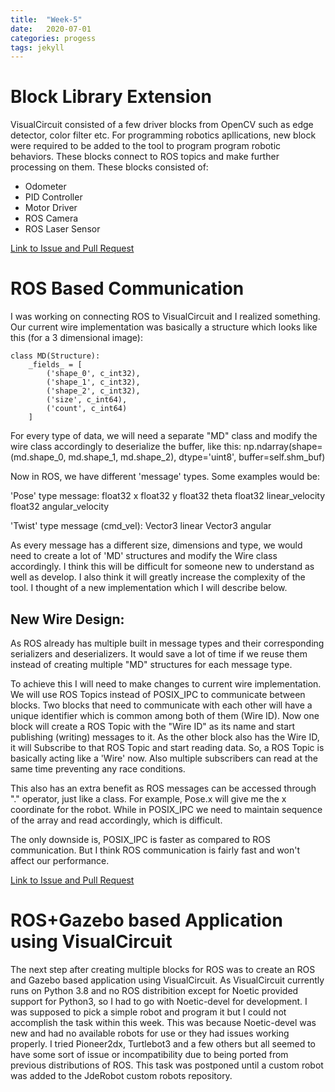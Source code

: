 ```yaml
---
title:  "Week-5"
date:   2020-07-01
categories: progess
tags: jekyll
---
```


# Block Library Extension

VisualCircuit consisted of a few driver blocks from OpenCV such as edge detector, color filter etc. For programming robotics apllications, new block were required to be added to the tool to program program robotic behaviors. These blocks connect to ROS topics and make further processing on them. These blocks consisted of:
* Odometer
* PID Controller
* Motor Driver
* ROS Camera
* ROS Laser Sensor

[Link to Issue and Pull Request](https://github.com/JdeRobot/VisualCircuit/issues/13)

# ROS Based Communication

I was working on connecting ROS to VisualCircuit and I realized something. Our current wire implementation was basically a structure which looks like this (for a 3 dimensional image):

```
class MD(Structure):
    _fields_ = [
        ('shape_0', c_int32),
        ('shape_1', c_int32),
        ('shape_2', c_int32),
        ('size', c_int64),
        ('count', c_int64)
    ]
```

For every type of data, we will need a separate "MD" class and modify the wire class accordingly to deserialize the buffer, like this:
np.ndarray(shape=(md.shape_0, md.shape_1, md.shape_2), dtype='uint8', buffer=self.shm_buf)

Now in ROS, we have different 'message' types. Some examples would be:

'Pose' type message:
float32 x
float32 y
float32 theta
float32 linear_velocity
float32 angular_velocity

'Twist' type message (cmd_vel):
Vector3  linear
Vector3  angular

As every message has a different size, dimensions and type, we would need to create a lot of 'MD' structures and modify the Wire class accordingly. I think this will be difficult for someone new to understand as well as develop. I also think it will greatly increase the complexity of the tool. I thought of a new implementation which I will describe below.

## New Wire Design:

As ROS already has multiple built in message types and their corresponding serializers and deserializers. It would save a lot of time if we reuse them instead of creating multiple "MD" structures for each message type.

To achieve this I will need to make changes to current wire implementation. We will use ROS Topics instead of POSIX_IPC to communicate between blocks. Two blocks that need to communicate with each other will have a unique identifier which is common among both of them (Wire ID). Now one block will create a ROS Topic with the "Wire ID" as its name and start publishing (writing) messages to it. As the other block also has the Wire ID, it will Subscribe to that ROS Topic and start reading data. So, a ROS Topic is basically acting like a 'Wire' now. Also multiple subscribers can read at the same time preventing any race conditions.

This also has an extra benefit as ROS messages can be accessed through "." operator, just like a class. For example, Pose.x will give me the x coordinate for the robot. While in POSIX_IPC we need to maintain sequence of the array and read accordingly, which is difficult.

The only downside is, POSIX_IPC is faster as compared to ROS communication. But I think ROS communication is fairly fast and won't affect our performance.

[Link to Issue and Pull Request](https://github.com/JdeRobot/VisualCircuit/issues/25)

# ROS+Gazebo based Application using VisualCircuit

The next step after creating multiple blocks for ROS was to create an ROS and Gazebo based application using VisualCircuit. As VisualCircuit currently runs on Python 3.8 and no ROS distribition except for Noetic provided support for Python3, so I had to go with Noetic-devel for development. I was supposed to pick a simple robot and program it but I could not accomplish the task within this week. This was because Noetic-devel was new and had no available robots for use or they had issues working properly. I tried Pioneer2dx, Turtlebot3 and a few others but all seemed to have some sort of issue or incompatibility due to being ported from previous distributions of ROS. This task was postponed until a custom robot was added to the JdeRobot custom robots repository.
 
